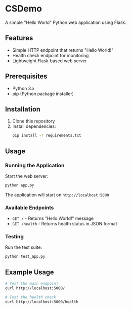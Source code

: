# CSDemo

A simple "Hello World" Python web application using Flask.

## Features

- Simple HTTP endpoint that returns "Hello World!"
- Health check endpoint for monitoring
- Lightweight Flask-based web server

## Prerequisites

- Python 3.x
- pip (Python package installer)

## Installation

1. Clone this repository
2. Install dependencies:
   ```bash
   pip install -r requirements.txt
   ```

## Usage

### Running the Application

Start the web server:
```bash
python app.py
```

The application will start on `http://localhost:5000`

### Available Endpoints

- `GET /` - Returns "Hello World!" message
- `GET /health` - Returns health status in JSON format

### Testing

Run the test suite:
```bash
python test_app.py
```

## Example Usage

```bash
# Test the main endpoint
curl http://localhost:5000/

# Test the health check
curl http://localhost:5000/health
```
